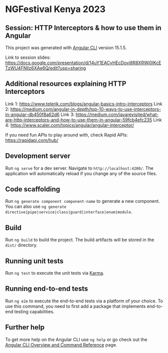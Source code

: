 # NGFestival Kenya 2023
## Session: HTTP Interceptors & how to use them in Angular

This project was generated with [Angular CLI](https://github.com/angular/angular-cli) version 15.1.5.

Link to session slides: https://docs.google.com/presentation/d/14uY1EACyHEcDovi8R8XRWj0lKcETzWU4FNllz6XAe6Q/edit?usp=sharing

## Additional resources explaining HTTP Interceptors

Link 1: https://www.telerik.com/blogs/angular-basics-intro-interceptors
Link 2: https://medium.com/angular-in-depth/top-10-ways-to-use-interceptors-in-angular-db450f8a62d6
Link 3: https://medium.com/javarevisited/what-are-http-interceptors-and-how-to-use-them-in-angular-59fcb4efc235
Link 4: https://www.scaler.com/topics/angular/angular-interceptor/

If you need fun APIs to play around with, check Rapid APIs: https://rapidapi.com/hub/

## Development server

Run `ng serve` for a dev server. Navigate to `http://localhost:4200/`. The application will automatically reload if you change any of the source files.

## Code scaffolding

Run `ng generate component component-name` to generate a new component. You can also use `ng generate directive|pipe|service|class|guard|interface|enum|module`.

## Build

Run `ng build` to build the project. The build artifacts will be stored in the `dist/` directory.

## Running unit tests

Run `ng test` to execute the unit tests via [Karma](https://karma-runner.github.io).

## Running end-to-end tests

Run `ng e2e` to execute the end-to-end tests via a platform of your choice. To use this command, you need to first add a package that implements end-to-end testing capabilities.

## Further help

To get more help on the Angular CLI use `ng help` or go check out the [Angular CLI Overview and Command Reference](https://angular.io/cli) page.
